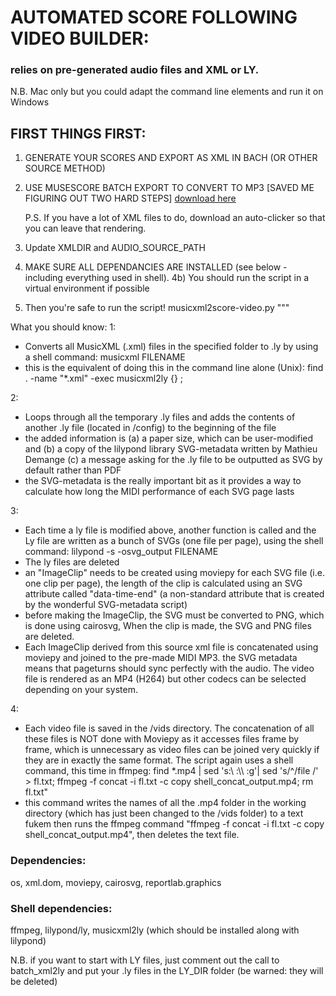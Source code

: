 # AUTOMATED SCORE FOLLOWING VIDEO BUILDER: 
### relies on pre-generated audio files and XML or LY.

N.B. Mac only but you could adapt the command line elements and run it on Windows
 
## FIRST THINGS FIRST:
1) GENERATE YOUR SCORES AND EXPORT AS XML IN BACH (OR OTHER SOURCE METHOD)
2) USE MUSESCORE BATCH EXPORT TO CONVERT TO MP3 [SAVED ME FIGURING OUT TWO HARD STEPS] [download here](https://musescore.org/en/project/batch-convert#:~:text=This%20Plugin%20for%20MuseScore%20will,creates%20PDF%20versions%20of%20all%20%22%20.)

    P.S. If you have a lot of XML files to do, download an auto-clicker so that you can leave that rendering. 
3) Update XMLDIR and AUDIO_SOURCE_PATH
4) MAKE SURE ALL DEPENDANCIES ARE INSTALLED (see below - including everything used in shell). 
4b) You should run the script in a virtual environment if possible
5) Then you're safe to run the script!
musicxml2score-video.py
"""

What you should know:
1:
- Converts all MusicXML (.xml) files in the specified folder to .ly by using a shell command: musicxml FILENAME
- this is the equivalent of doing this in the command line alone (Unix): find . -name "*.xml" -exec musicxml2ly {} \;

2:
- Loops through all the temporary .ly files and adds the contents of another .ly file (located in /config) to the beginning of the file
- the added information is (a) a paper size, which can be user-modified and (b) a copy of the lilypond library SVG-metadata written by Mathieu Demange (c) a message asking for the .ly file to be outputted as SVG by default rather than PDF
- the SVG-metadata is the really important bit as it provides a way to calculate how long the MIDI performance of each SVG page lasts

3:
- Each time a ly file is modified above, another function is called and the Ly file are written as a bunch of SVGs (one file per page), using the shell command: lilypond  -s -osvg_output FILENAME
- The ly files are deleted
- an "ImageClip" needs to be created using moviepy for each SVG file (i.e. one clip per page), the length of the clip is calculated using an SVG attribute called "data-time-end" (a non-standard attribute that is created by the wonderful SVG-metadata script) 
- before making the ImageClip, the SVG must be converted to PNG, which is done using cairosvg, When the clip is made, the SVG and PNG files are deleted.
- Each ImageClip derived from this source xml file is concatenated using moviepy and joined to the pre-made MIDI MP3. the SVG metadata means that pageturns should sync perfectly with the audio. The video file is rendered as an MP4 (H264) but other codecs can be selected depending on your system.

4:
- Each video file is saved in the /vids directory. The concatenation of all these files is NOT done with Moviepy as it accesses files frame by frame, which is unnecessary as video files can be joined very quickly if they are in exactly the same format. The script again uses a shell command, this time in ffmpeg: find *.mp4 | sed 's:\ :\\\ :g'| sed 's/^/file /' > fl.txt; ffmpeg -f concat -i fl.txt -c copy shell_concat_output.mp4; rm fl.txt"
- this command writes the names of all the .mp4 folder in the working directory (which has just been changed to the /vids folder) to a text fukem then runs the ffmpeg command "ffmpeg -f concat -i fl.txt -c copy shell_concat_output.mp4", then deletes the text file.

### Dependencies: 
os, xml.dom, moviepy, cairosvg, reportlab.graphics
### Shell dependencies: 
ffmpeg, lilypond/ly, musicxml2ly (which should be installed along with lilypond)

N.B. if you want to start with LY files, just comment out the call to batch_xml2ly and put your .ly files in the LY_DIR folder (be warned: they will be deleted)
